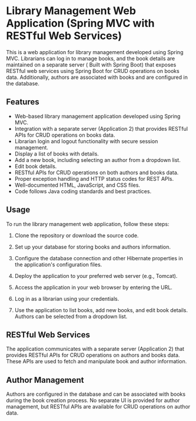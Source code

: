 # Library Management Web Application (Spring MVC with RESTful Web Services)

This is a web application for library management developed using Spring MVC. Librarians can log in to manage books, and the book details are maintained on a separate server ( Built with Spring Boot) that exposes RESTful web services using Spring Boot for CRUD operations on books data. Additionally, authors are associated with books and are configured in the database.

## Features

- Web-based library management application developed using Spring MVC.
- Integration with a separate server (Application 2) that provides RESTful APIs for CRUD operations on books data.
- Librarian login and logout functionality with secure session management.
- Display a list of books with details.
- Add a new book, including selecting an author from a dropdown list.
- Edit book details.
- RESTful APIs for CRUD operations on both authors and books data.
- Proper exception handling and HTTP status codes for REST APIs.
- Well-documented HTML, JavaScript, and CSS files.
- Code follows Java coding standards and best practices.

## Usage

To run the library management web application, follow these steps:

1. Clone the repository or download the source code.

2. Set up your database for storing books and authors information.

3. Configure the database connection and other Hibernate properties in the application's configuration files.

4. Deploy the application to your preferred web server (e.g., Tomcat).

5. Access the application in your web browser by entering the URL.

6. Log in as a librarian using your credentials.

7. Use the application to list books, add new books, and edit book details. Authors can be selected from a dropdown list.

## RESTful Web Services

The application communicates with a separate server (Application 2) that provides RESTful APIs for CRUD operations on authors and books data. These APIs are used to fetch and manipulate book and author information.

## Author Management

Authors are configured in the database and can be associated with books during the book creation process. No separate UI is provided for author management, but RESTful APIs are available for CRUD operations on author data.

